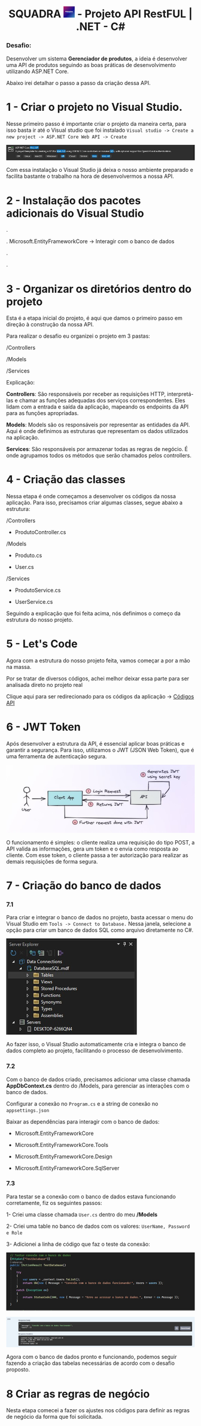 ### <h1 align=center> SQUADRA <img src="https://github.com/Rodrigolppz/Squadra-API/blob/main/images/Squadra-logo.jpg" alt="Descrição da imagem" width="30"> - Projeto API RestFUL | .NET - C# </h1>

### Desafio: 
Desenvolver um sistema <b>Gerenciador de produtos</b>, a ideia é desenvolver uma API de produtos seguindo as boas práticas de desenvolvimento utilizando ASP.NET Core.

Abaixo irei detalhar o passo a passo da criação dessa API.

#


# 1 - Criar o projeto no Visual Studio.

Nesse primeiro passo é importante criar o projeto da maneira certa, para isso basta ir até o Visual studio que foi instalado `Visual studio -> Create a new project -> ASP.NET Core Web API -> Create`

![Imagem](https://github.com/Rodrigolppz/Squadra-API/blob/main/images/Asp.net.jpg)

Com essa instalação o Visual Studio já deixa o nosso ambiente preparado e facilita bastante o trabalho na hora de desenvolvermos a nossa API.

# 2 - Instalação dos pacotes adicionais do Visual Studio
.

. Microsoft.EntityFrameworkCore -> Interagir com o banco de dados

.

.



# 3 - Organizar os diretórios dentro do projeto

Esta é a etapa inicial do projeto, é aqui que damos o primeiro passo em direção à construção da nossa API.

Para realizar o desafio eu organizei o projeto em 3 pastas:


/Controllers 

/Models

/Services

Explicação:

<b>Controllers</b>: São responsáveis por receber as requisições HTTP, interpretá-las e chamar as funções adequadas dos serviços correspondentes. Eles lidam com a entrada e saída da aplicação, mapeando os endpoints da API para as funções apropriadas.

<b>Models</b>: Models são os responsáveis por representar as entidades da API. Aqui é onde definimos as estruturas que representam os dados utilizados na aplicação.

<b>Services</b>: São responsáveis por armazenar todas as regras de negócio. É onde agrupamos todos os métodos que serão chamados pelos controllers.

# 4 - Criação das classes

Nessa etapa é onde começamos a desenvolver os códigos da nossa aplicação. Para isso, precisamos criar algumas classes, segue abaixo a estrutura:

/Controllers

- ProdutoController.cs

/Models

- Produto.cs

- User.cs

/Services

- ProdutoService.cs
  
- UserService.cs


Seguindo a explicação que foi feita acima, nós definimos o começo da estrutura do nosso projeto.

# 5 - Let's Code

Agora com a estrutura do nosso projeto feita, vamos começar a por a mão na massa.

Por se tratar de diversos códigos, achei melhor deixar essa parte para ser analisada direto no projeto real

Clique aqui para ser redirecionado para os códigos da aplicação -> [Códigos API](...)

# 6 - JWT Token

Após desenvolver a estrutura da API, é essencial aplicar boas práticas e garantir a segurança. Para isso, utilizamos o JWT (JSON Web Token), que é uma ferramenta de autenticação segura.

![Fluxo API](https://github.com/Rodrigolppz/Squadra-API/blob/main/images/JWT%20Token.jpg)

O funcionamento é simples: o cliente realiza uma requisição do tipo POST, a API valida as informações, gera um token e o envia como resposta ao cliente. Com esse token, o cliente passa a ter autorização para realizar as demais requisições de forma segura.

# 7 - Criação do banco de dados

### 7.1
Para criar e integrar o banco de dados no projeto, basta acessar o menu do Visual Studio em `Tools -> Connect to Database.` Nessa janela, selecione a opção para criar um banco de dados SQL como arquivo diretamente no C#.


![banco](https://github.com/Rodrigolppz/Squadra-API/blob/main/images/Database.jpg)


Ao fazer isso, o Visual Studio automaticamente cria e integra o banco de dados completo ao projeto, facilitando o processo de desenvolvimento.

### 7.2

Com o banco de dados criado, precisamos adicionar uma classe chamada <b>AppDbContext.cs</b> dentro do /Models, para gerenciar as interações com o banco de dados.

Configurar a conexão no `Program.cs` e a string de conexão no `appsettings.json`

Baixar as dependências para interagir com o banco de dados:

- Microsoft.EntityFrameworkCore
  
- Microsoft.EntityFrameworkCore.Tools
  
- Microsoft.EntityFrameworkCore.Design
  
- Microsoft.EntityFrameworkCore.SqlServer

### 7.3 

Para testar se a conexão com o banco de dados estava funcionando corretamente, fiz os seguintes passos:

1- Criei uma classe chamada `User.cs` dentro do meu <b>/Models</b>

2- Criei uma table no banco de dados com os valores: `UserName, Password e Role`

3- Adicionei a linha de código que faz o teste da conexão:

![Teste](https://github.com/Rodrigolppz/Squadra-API/blob/main/images/Test_Database.jpg)

![Swagger](https://github.com/Rodrigolppz/Squadra-API/blob/main/images/Swagger_Databse_Teste.jpg)

Agora com o banco de dados pronto e funcionando, podemos seguir fazendo a criação das tabelas necessárias de acordo com o desafio proposto.


# 8 Criar as regras de negócio

Nesta etapa comecei a fazer os ajustes nos códigos para definir as regras de negócio da forma que foi solicitada.





